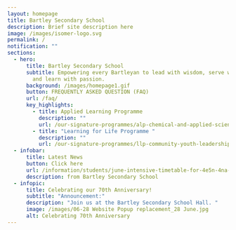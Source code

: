 ```yaml
---
layout: homepage
title: Bartley Secondary School
description: Brief site description here
image: /images/isomer-logo.svg
permalink: /
notification: ""
sections:
  - hero:
      title: Bartley Secondary School
      subtitle: Empowering every Bartleyan to lead with wisdom, serve with humility
        and learn with passion.
      background: /images/homepage1.gif
      button: FREQUENTLY ASKED QUESTION (FAQ)
      url: /faq/
      key_highlights:
        - title: Applied Learning Programme
          description: ""
          url: /our-signature-programmes/alp-chemical-and-applied-sciences-fragrance
        - title: "Learning for Life Programme "
          description: ""
          url: /our-signature-programmes/llp-community-youth-leadership
  - infobar:
      title: Latest News
      button: Click here
      url: /information/students/june-intensive-timetable-for-4e5n-4na-and-4nt-students-31st-may-to-7th-june
      description: from Bartley Secondary School
  - infopic:
      title: Celebrating our 70th Anniversary!
      subtitle: "Announcement:"
      description: "Join us at the Bartley Secondary School Hall. "
      image: /images/06-28 Website Popup replacement_28 June.jpg
      alt: Celebrating 70th Anniversary
---
```

